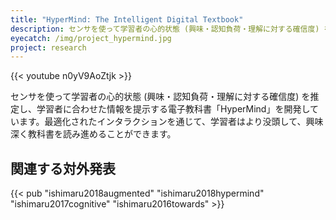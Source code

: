 ```yaml
---
title: "HyperMind: The Intelligent Digital Textbook"
description: センサを使って学習者の心的状態 (興味・認知負荷・理解に対する確信度) を推定し、学習者に合わせた情報を提示する電子教科書「HyperMind」を開発しています。最適化されたインタラクションを通じて、学習者はより没頭して、興味深く教科書を読み進めることができます。
eyecatch: /img/project_hypermind.jpg
project: research
---
```


{{< youtube n0yV9AoZtjk >}}

センサを使って学習者の心的状態 (興味・認知負荷・理解に対する確信度) を推定し、学習者に合わせた情報を提示する電子教科書「HyperMind」を開発しています。最適化されたインタラクションを通じて、学習者はより没頭して、興味深く教科書を読み進めることができます。

## 関連する対外発表

{{< pub "ishimaru2018augmented" "ishimaru2018hypermind" "ishimaru2017cognitive" "ishimaru2016towards" >}}